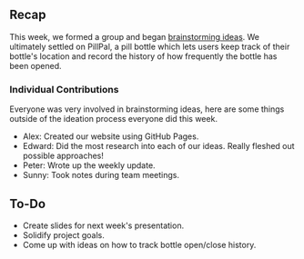 ## Recap
This week, we formed a group and began [brainstorming ideas](https://docs.google.com/document/d/1wSQKRsUCjLFwf4-i_ToyM_h7l0vrMOncRP-5_4R-B2w/edit?usp=sharing). We ultimately settled on PillPal, a pill bottle which lets users keep track of their bottle's location and record the history of how frequently the bottle has been opened.

### Individual Contributions
Everyone was very involved in brainstorming ideas, here are some things outside of the ideation process everyone did this week.
- Alex: Created our website using GitHub Pages.
- Edward: Did the most research into each of our ideas. Really fleshed out possible approaches!
- Peter: Wrote up the weekly update.
- Sunny: Took notes during team meetings.

## To-Do
- Create slides for next week's presentation.
- Solidify project goals.
- Come up with ideas on how to track bottle open/close history.
